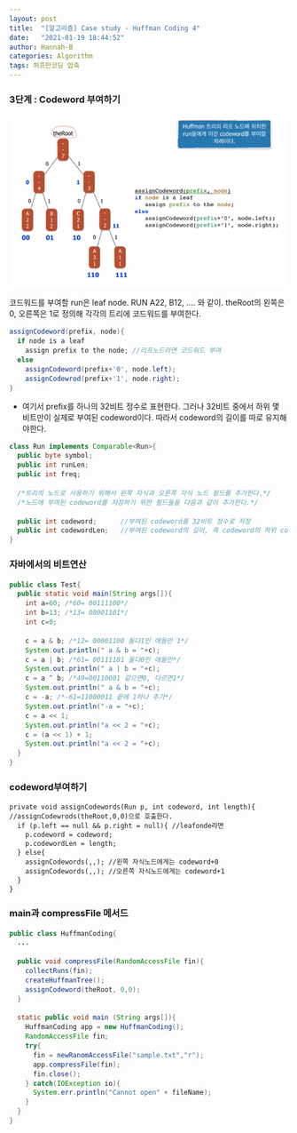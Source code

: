 ```yaml
---
layout: post
title:  "[알고리즘] Case study - Huffman Coding 4"
date:   "2021-01-19 18:44:52"
author: Hannah-B
categories: Algorithm
tags: 허프만코딩 압축
---
```


### 3단계 : Codeword 부여하기

![](/assets/Algorithm/short/comp4-1.PNG)

코드워드를 부여할 run은 leaf node.
RUN A22, B12, .... 와 같이. theRoot의 왼쪽은 0, 오른쪽은 1로 정의해 각각의 트리에 코드워드를 부여한다.

```java
assignCodeword(prefix, node){
  if node is a leaf
  	assign prefix to the node; //리프노드라면 코드워드 부여
  else
  	assignCodeword(prefix+'0', node.left);
  	assignCodewrod(prefix+'1', node.right);
}
```

- 여기서 prefix를 하나의 32비트 정수로 표현한다. 그러나 32비트 중에서 하위 몇 비트만이 실제로 부여된 codeword이다. 따라서 codeword의 길이를 따로 유지해야한다.

````java
class Run implements Comparable<Run>{
  public byte symbol;
  public int runLen;
  public int freq;
  
  /*트리의 노드로 사용하기 위해서 왼쪽 자식과 오른쪽 자식 노드 필드를 추가한다.*/
  /*노드에 부여된 codeword를 저장하기 위한 필드들을 다음과 같이 추가한다.*/
  
  public int codeword;		//부여된 codeword를 32비트 정수로 저장
  public int codewordLen;	//부여된 codeword의 길이, 즉 codeword의 하위 codewordLen비트가 실제 codeword
}
````

### 자바에서의 비트연산

```java
public class Test{
  public static void main(String args[]){
    int a=60; /*60= 00111100*/
    int b=13; /*13= 00001101*/
    int c=0;
    
    c = a & b; /*12= 00001100 둘다1인 애들만 1*/ 
    System.out.println(" a & b = "+c);
    c = a | b; /*61= 00111101 둘다0인 애들만*/
    System.out.println(" a | b = "+c);
    c = a ^ b; /*49=00110001 같으면0, 다르면1*/
    System.out.println(" a & b = "+c);
    c = -a; /*-61=11000011 끝에 1하나 추가*/
    System.out.println("-a = "+c);
    c = a << 1;
    System.out.println("a << 2 = "+c);
    c = (a << 1) + 1;
    System.out.println("a << 2 = "+c);
  }
}
```

### codeword부여하기

```
private void assignCodewords(Run p, int codeword, int length){ //assignCodewrods(theRoot,0,0)으로 호출한다.
  if (p.left == null && p.right = null){ //leafonde라면
    p.codeword = codeword;
    p.codewordLen = length;
  } else{
    assignCodewords(,,); //왼쪽 자식노드에게는 codeword+0
    assignCodewords(,,); //오른쪽 자식노드에게는 codeword+1
  }
}
```

### main과 compressFile 메서드

```java
public class HuffmanCoding{
  ...
  
  public void compressFile(RandomAccessFile fin){
    collectRuns(fin);
    createHuffmanTree();
    assignCodeword(theRoot, 0,0);
  }
  
  static public void main (String args[]){
    HuffmanCoding app = new HuffmanCoding();
    RandomAccessFile fin;
    try{
      fin = newRanomAccessFile("sample.txt","r");
      app.compressFile(fin);
      fin.close();
    } catch(IOException io){
      System.err.println("Cannot open" + fileName);
    }
  }
}
```

